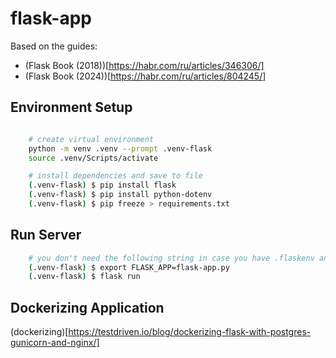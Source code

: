# flask-app

Based on the guides:

- (Flask Book (2018))[https://habr.com/ru/articles/346306/]
- (Flask Book (2024))[https://habr.com/ru/articles/804245/]

## Environment Setup

```bash

    # create virtual environment
    python -m venv .venv --prompt .venv-flask
    source .venv/Scripts/activate

    # install dependencies and save to file
    (.venv-flask) $ pip install flask
    (.venv-flask) $ pip install python-dotenv
    (.venv-flask) $ pip freeze > requirements.txt
```

## Run Server

```bash
    # you don't need the following string in case you have .flaskenv and module python-dotenv installed
    (.venv-flask) $ export FLASK_APP=flask-app.py
    (.venv-flask) $ flask run
```

## Dockerizing Application

(dockerizing)[https://testdriven.io/blog/dockerizing-flask-with-postgres-gunicorn-and-nginx/]
